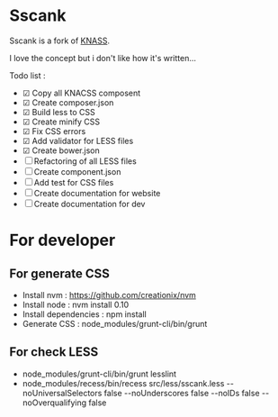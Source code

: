 Sscank
======

Sscank is a fork of [KNASS](https://github.com/raphaelgoetter/KNACSS).

I love the concept but i don't like how it's written...

Todo list :
 - ☑ Copy all KNACSS composent
 - ☑ Create composer.json
 - ☑ Build less to CSS
 - ☑ Create minify CSS
 - ☑ Fix CSS errors
 - ☑ Add validator for LESS files
 - ☑ Create bower.json
 - ☐ Refactoring of all LESS files
 - ☐ Create component.json
 - ☐ Add test for CSS files
 - ☐ Create documentation for website
 - ☐ Create documentation for dev


For developer
=============

For generate CSS
----------------

 * Install nvm : https://github.com/creationix/nvm
 * Install node : nvm install 0.10
 * Install dependencies : npm install
 * Generate CSS : node_modules/grunt-cli/bin/grunt

For check LESS
--------------

 * node_modules/grunt-cli/bin/grunt lesslint
 * node_modules/recess/bin/recess src/less/sscank.less --noUniversalSelectors false --noUnderscores false --noIDs false --noOverqualifying false
